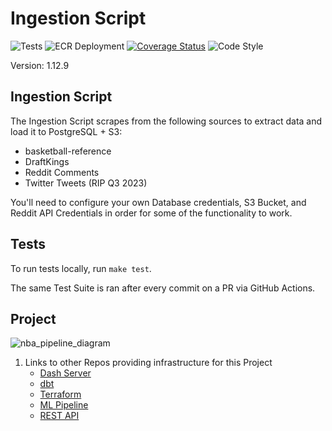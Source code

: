 # Ingestion Script

![Tests](https://github.com/jyablonski/python_docker/actions/workflows/test.yml/badge.svg) ![ECR Deployment](https://github.com/jyablonski/python_docker/actions/workflows/deploy.yml/badge.svg) [![Coverage Status](https://coveralls.io/repos/github/jyablonski/python_docker/badge.svg?branch=master)](https://coveralls.io/github/jyablonski/python_docker?branch=master) ![Code Style](https://img.shields.io/badge/code%20style-black-000000.svg)

Version: 1.12.9

## Ingestion Script

The Ingestion Script scrapes from the following sources to extract data and load it to PostgreSQL + S3:
- basketball-reference
- DraftKings
- Reddit Comments
- Twitter Tweets (RIP Q3 2023)

You'll need to configure your own Database credentials, S3 Bucket, and Reddit API Credentials in order for some of the functionality to work.

## Tests
To run tests locally, run `make test`.

The same Test Suite is ran after every commit on a PR via GitHub Actions.

## Project

![nba_pipeline_diagram](https://github.com/jyablonski/python_docker/assets/16946556/8c24a546-dca0-4785-acc6-7b6d3dad7195)

1. Links to other Repos providing infrastructure for this Project
    * [Dash Server](https://github.com/jyablonski/nba_elt_dashboard)
    * [dbt](https://github.com/jyablonski/nba_elt_dbt)
    * [Terraform](https://github.com/jyablonski/aws_terraform)
    * [ML Pipeline](https://github.com/jyablonski/nba_elt_mlflow)
    * [REST API](https://github.com/jyablonski/nba_elt_rest_api)
 